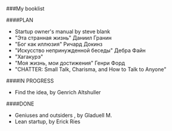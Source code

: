 ###My  booklist

####PLAN
* Startup owner's manual by steve blank
* "Эта странная жизнь" Даниил Гранин
* "Бог как иллюзия" Ричард Докинз
* "Искусство непринужденной беседы" Дебра Файн
* "Хагакурэ"
* "Моя жизнь, мои достижения" Генри Форд
* "CHATTER: Small Talk, Charisma, and How to Talk to Anyone"

####IN PROGRESS
* Find the idea, by Genrich Altshuller

####DONE
* Geniuses and outsiders , by Gladuell M.
* Lean startup, by Erick Ries
